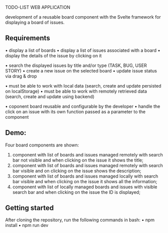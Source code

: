 TODO-LIST WEB APPLICATION

development of a reusable board component with the Svelte framework for displaying a board of issues.



## Requirements

• display a list of boards
• display a list of issues associated with a board
• display the details of the issue by clicking on it

• search the displayed issues by title and/or type (TASK, BUG, USER STORY)
• create a new issue on the selected board 
• update issue status via drag & drop

• must be able to work with local data (search, create and update persisted on localStorage) 
• must be able to work with remotely retrieved data (search, create and update using backend)

• coponent board reusable and configurable by the developer
• handle the click on an issue with its own function passed as a parameter to the component



## Demo:

Four board components are shown:
1. component with list of boards and issues managed remotely with search bar not visible and when clicking on the issue it shows the title; 
2. component with list of boards and issues managed remotely with search bar visible and on clicking on the issue shows the description; 
3. component with list of boards and issues managed locally with search bar visible and when clicking on the issue it shows all the information;
4. component with list of locally managed boards and issues with visible search bar and when clicking on the issue the ID is displayed;



## Getting started

After cloning the repository, run the following commands in bash:
• npm install
• npm run dev
